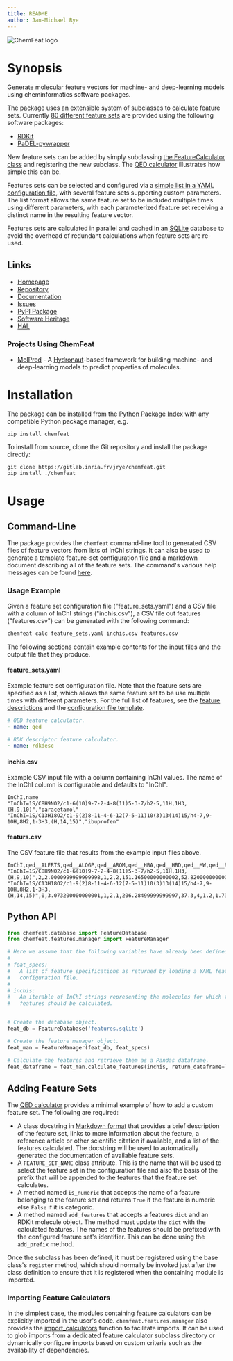 ```yaml
---
title: README
author: Jan-Michael Rye
---
```


![ChemFeat logo](https://gitlab.inria.fr/jrye/chemfeat/-/raw/main/img/chemfeat_logo.svg)

# Synopsis

Generate molecular feature vectors for machine- and deep-learning models using cheminformatics software packages.

The package uses an extensible system of subclasses to calculate feature sets. Currently [80 different feature sets](https://jrye.gitlabpages.inria.fr/chemfeat/gen_features.html) are provided using the following software packages:

* [RDKit](https://pypi.org/project/rdkit/)
* [PaDEL-pywrapper](https://pypi.org/project/PaDEL-pywrapper/)

New feature sets can be added by simply subclassing [the FeatureCalculator class](https://gitlab.inria.fr/jrye/chemfeat/-/blob/main/src/chemfeat/features/calculator.py) and registering the new subclass. The [QED calculator](https://gitlab.inria.fr/jrye/chemfeat/-/blob/main/src/chemfeat/features/calculators/qed.py) illustrates how simple this can be.

Features sets can be selected and configured via a [simple list in a YAML configuration file](https://jrye.gitlabpages.inria.fr/chemfeat/gen_feature_set_configuration.html), with several feature sets supporting custom parameters. The list format allows the same feature set to be included multiple times using different parameters, with each parameterized feature set receiving a distinct name in the resulting feature vector.

Features sets are calculated in parallel and cached in an [SQLite](https://www.sqlite.org/index.html) database to avoid the overhead of redundant calculations when feature sets are re-used.



## Links

* [Homepage](https://gitlab.inria.fr/jrye/chemfeat)
* [Repository](https://gitlab.inria.fr/jrye/chemfeat.git)
* [Documentation](https://jrye.gitlabpages.inria.fr/chemfeat)
* [Issues](https://gitlab.inria.fr/jrye/chemfeat/-/issues)
* [PyPI Package](https://pypi.org/project/chemfeat/)
* [Software Heritage](https://archive.softwareheritage.org/browse/origin/?origin_url=https%3A//gitlab.inria.fr/jrye/chemfeat.git)
* [HAL](https://hal.science/hal-04248197)

### Projects Using ChemFeat

* [MolPred](https://gitlab.inria.fr/jrye/molpred) - A [Hydronaut](https://gitlab.inria.fr/jrye/hydronaut)-based framework for building machine- and deep-learning models to predict properties of molecules.



# Installation

The package can be installed from the [Python Package Index](https://pypi.org/project/chemfeat/) with any compatible Python package manager, e.g.

~~~
pip install chemfeat
~~~

To install from source, clone the Git repository and install the package directly:

~~~
git clone https://gitlab.inria.fr/jrye/chemfeat.git
pip install ./chemfeat
~~~


# Usage

## Command-Line

The package provides the `chemfeat` command-line tool to generated CSV files of feature vectors from lists of InChI strings. It can also be used to generate a template feature-set configuration file and a markdown document describing all of the feature sets. The command's various help messages can be found [here](https://jrye.gitlabpages.inria.fr/chemfeat/gen_command_help.html).

### Usage Example

Given a feature set configuration file ("feature_sets.yaml") and a CSV file with a column of InChI strings ("inchis.csv"), a CSV file out features ("features.csv") can be generated with the following command:

~~~sh
chemfeat calc feature_sets.yaml inchis.csv features.csv
~~~

The following sections contain example contents for the input files and the output file that they produce.

#### feature_sets.yaml

Example feature set configuration file. Note that the feature sets are specified as a list, which allows the same feature set to be use multiple times with different parameters. For the full list of features, see the [feature descriptions](https://jrye.gitlabpages.inria.fr/chemfeat/gen_features.html) and the [configuration file template](https://jrye.gitlabpages.inria.fr/chemfeat/gen_feature_set_configuration.html).

~~~yaml
# QED feature calculator.
- name: qed

# RDK descriptor feature calculator.
- name: rdkdesc
~~~

#### inchis.csv

Example CSV input file with a column containing InChI values. The name of the InChI column is configurable and defaults to "InChI".

~~~
InChI,name
"InChI=1S/C8H9NO2/c1-6(10)9-7-2-4-8(11)5-3-7/h2-5,11H,1H3,(H,9,10)","paracetamol"
"InChI=1S/C13H18O2/c1-9(2)8-11-4-6-12(7-5-11)10(3)13(14)15/h4-7,9-10H,8H2,1-3H3,(H,14,15)","ibuprofen"
~~~

#### featurs.csv

The CSV feature file that results from the example input files above.

~~~
InChI,qed__ALERTS,qed__ALOGP,qed__AROM,qed__HBA,qed__HBD,qed__MW,qed__PSA,qed__ROTB,rdkdesc__FpDensityMorgan1,rdkdesc__FpDensityMorgan2,rdkdesc__FpDensityMorgan3,rdkdesc__MaxAbsPartialCharge,rdkdesc__MaxPartialCharge,rdkdesc__MinAbsPartialCharge,rdkdesc__MinPartialCharge,rdkdesc__NumRadicalElectrons,rdkdesc__NumValenceElectrons
"InChI=1S/C8H9NO2/c1-6(10)9-7-2-4-8(11)5-3-7/h2-5,11H,1H3,(H,9,10)",2,2.0000999999999998,1,2,2,151.16500000000002,52.82000000000001,1,1.2727272727272727,1.8181818181818181,2.272727272727273,0.5079642937129114,0.18214293782620056,0.18214293782620056,-0.5079642937129114,0,58
"InChI=1S/C13H18O2/c1-9(2)8-11-4-6-12(7-5-11)10(3)13(14)15/h4-7,9-10H,8H2,1-3H3,(H,14,15)",0,3.073200000000001,1,2,1,206.28499999999997,37.3,4,1.2,1.7333333333333334,2.1333333333333333,0.4807885019257389,0.3101853515323108,0.3101853515323108,-0.4807885019257389,0,82
~~~


## Python API

~~~python
from chemfeat.database import FeatureDatabase
from chemfeat.features.manager import FeatureManager

# Here we assume that the following variables have already been defined:
# 
# feat_specs:
#   A list of feature specifications as returned by loading a YAML feature-set
#   configuration file.
#
# inchis:
#   An iterable of InChI strings representing the molecules for which the
#   features should be calculated.


# Create the database object.
feat_db = FeatureDatabase('features.sqlite')

# Create the feature manager object.
feat_man = FeatureManager(feat_db, feat_specs)

# Calculate the features and retrieve them as a Pandas dataframe.
feat_dataframe = feat_man.calculate_features(inchis, return_dataframe=True)
~~~

## Adding Feature Sets

The [QED calculator](https://gitlab.inria.fr/jrye/chemfeat/-/blob/main/src/chemfeat/features/calculators/qed.py) provides a minimal example of how to add a custom feature set. The following are required:

* A class docstring in [Markdown format](https://en.wikipedia.org/wiki/Markdown) that provides a brief description of the feature set, links to more information about the feature, a reference article or other scientific citation if available, and a list of the features calculated. The docstring will be used to automatically generated the documentation of available feature sets.
* A `FEATURE_SET_NAME` class attribute. This is the name that will be used to select the feature set in the configuration file and also the basis of the prefix that will be appended to the features that the feature set calculates.
* A method named `is_numeric` that accepts the name of a feature belonging to the feature set and returns `True` if the feature is numeric else `False` if it is categoric.
* A method named `add_features` that accepts a features `dict` and an RDKit molecule object. The method must update the `dict` with the calculated features. The names of the features should be prefixed with the configured feature set's identifier. This can be done using the `add_prefix` method.

Once the subclass has been defined, it must be registered using the base class's `register` method, which should normally be invoked just after the class definition to ensure that it is registered when the containing module is imported.

### Importing Feature Calculators

In the simplest case, the modules containing feature calculators can be explicitly imported in the user's code. `chemfeat.features.manager` also provides the [import_calculators](https://jrye.gitlabpages.inria.fr/chemfeat/chemfeat.features.html#chemfeat.features.manager.import_calculators) function to facilitate imports. It can be used to glob imports from a dedicated feature calculator subclass directory or dynamically configure imports based on custom criteria such as the availability of dependencies.
